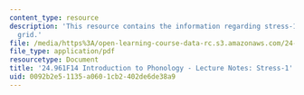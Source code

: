 ```yaml
---
content_type: resource
description: 'This resource contains the information regarding stress-1: metrical
  grid.'
file: /media/https%3A/open-learning-course-data-rc.s3.amazonaws.com/24-961-introduction-to-phonology-fall-2014/0092b2e51135a0601cb2402de6de38a9_MIT24_961F14_Lecture22.pdf
file_type: application/pdf
resourcetype: Document
title: '24.961F14 Introduction to Phonology - Lecture Notes: Stress-1'
uid: 0092b2e5-1135-a060-1cb2-402de6de38a9
---
```

